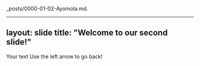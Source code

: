 _posts/0000-01-02-Ayomola.md.

---
layout: slide
title: "Welcome to our second slide!"
---
Your text
Use the left arrow to go back!

